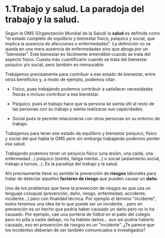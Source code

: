 
# 1.Trabajo y salud. La paradoja del trabajo y la salud.

Según la OMS (Organización Mundial de la Salud) la **salud** es definida como &quot;el estado completo de equilibrio y bienestar físico, psíquico y social, que implica la ausencia de afecciones o enfermedades&quot;. La definición no se queda en una mera ausencia de enfermedades sino que aboga por un &quot;bienestar&quot;. Este bienestar es fácilmente entendible cuando se trata del aspecto físico. Cuesta más cuantificarlo cuando se trata del bienestar psíquico y/o social, pero también es mensurable.

Trabajamos precisamente para contribuir a ese estado de bienestar, entre otros beneficios y, a modo de ejemplo, podemos citar:

- Físico, pues trabajando podemos contribuir a satisfacer necesidades físicas e incluso contribuir a ese bienestar.

- Psíquico, pues el trabajo hace que la persona se sienta útil al resto de las personas con su trabajo y sienta realizarse sus capacidades.

- Social pues le permite relacionarse con otras personas en su entorno de trabajo.

Trabajamos para tener ese estado de equilibrio y bienestar psíquico, físico y social del que habla la OMS pero sin embargo trabajando podemos perder esa salud.

Trabajando podemos tener un perjuicio físico (una lesión, una caída, una enfermedad…) psíquico (estrés, fatiga mental…) o social (aislamiento social, trabajo a turnos…). Es la paradoja del trabajo y la salud.

Ahí precisamente tiene su sentido la prevención de **riesgos** laborales para tratar de detectar aquellos **factores de riesgo** que pueden causar un **daño**.

Uno de los problemas que tiene la prevención de riesgos es que usa un lenguaje coloquial (prevención, daño, riesgo, enfermedad, accidente, incidente…) pero con finalidad técnica. Por ejemplo el término &quot;incidente&quot;, todos tenemos una idea de lo que puede ser un incidente… pero en prevención es un hecho que podría haber causado un daño pero no lo ha causado. Por ejemplo, cae una portería de fútbol en el patio del colegio pero no pilla a nadie debajo, no ha habido daños… aun así podría haberlo causado, eso en prevención de riesgos es un &quot;incidente&quot;. ¿Te parece que los incidentes deberían de ser también comunicados e investigados?